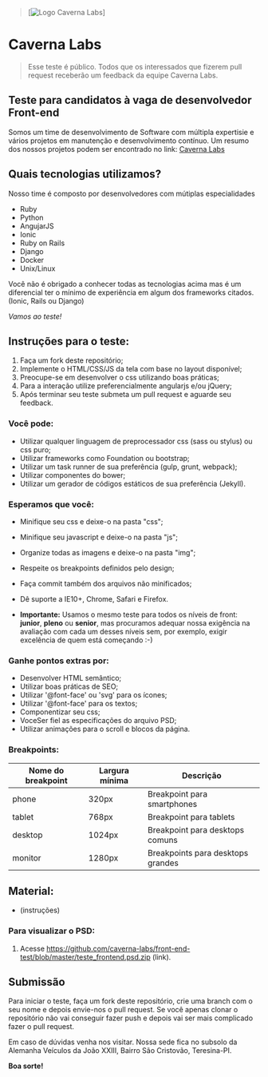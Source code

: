 > [![Logo Caverna Labs](http://cavernalabs.com.br/logo-caverna.jpg)]

# Caverna Labs
> Esse teste é público. Todos que os interessados que fizerem pull request receberão um feedback da equipe Caverna Labs.

## Teste para candidatos à vaga de desenvolvedor Front-end

Somos um time de desenvolvimento de Software com múltipla expertisie e vários projetos em manutenção e desenvolvimento contínuo. Um resumo dos nossos projetos podem ser encontrado no link:
[Caverna Labs](https://github.com/caverna-labs/caverna-labs)

## Quais tecnologias utilizamos?

Nosso time é composto por desenvolvedores com mútiplas especialidades

* Ruby
* Python
* AngujarJS
* Ionic
* Ruby on Rails
* Django
* Docker
* Unix/Linux

Você não é obrigado a conhecer todas as tecnologias acima mas é um diferencial ter o mínimo de experiência em algum dos frameworks citados.(Ionic, Rails ou Django)

*Vamos ao teste!*

## Instruções para o teste:

1. Faça um fork deste repositório;
2. Implemente o HTML/CSS/JS da tela com base no layout disponível;
3. Preocupe-se em desenvolver o css utilizando boas práticas;
4. Para a interação utilize preferencialmente angularjs e/ou jQuery;
5. Após terminar seu teste submeta um pull request e aguarde seu feedback.


### Você pode:

* Utilizar qualquer linguagem de preprocessador css (sass ou stylus) ou css puro;
* Utilizar frameworks como Foundation ou bootstrap;
* Utilizar um task runner de sua preferência (gulp, grunt, webpack);
* Utilizar componentes do bower;
* Utilizar um gerador de códigos estáticos de sua preferência (Jekyll).

### Esperamos que você:

* Minifique seu css e deixe-o na pasta "css";
* Minifique seu javascript e deixe-o na pasta "js";
* Organize todas as imagens e deixe-o na pasta "img";
* Respeite os breakpoints definidos pelo design;
* Faça commit também dos arquivos não minificados;
* Dê suporte a IE10+, Chrome, Safari e Firefox.

* **Importante:** Usamos o mesmo teste para todos os níveis de front: **junior**, **pleno** ou **senior**, mas procuramos adequar nossa exigência na avaliação com cada um desses níveis sem, por exemplo, exigir excelência de quem está começando :-)

### Ganhe pontos extras por:

* Desenvolver HTML semântico;
* Utilizar boas práticas de SEO;
* Utilizar '@font-face' ou 'svg' para os ícones;
* Utilizar '@font-face' para os textos;
* Componentizar seu css;
* VoceSer fiel as especificações do arquivo PSD;
* Utilizar animações para o scroll e blocos da página.

### Breakpoints:

| Nome do breakpoint | Largura mínima | Descrição                         |
|--------------------|----------------|-----------------------------------|
| phone              | 320px          | Breakpoint para smartphones       |
| tablet             | 768px          | Breakpoint para tablets           |
| desktop            | 1024px         | Breakpoint para desktops comuns   |
| monitor            | 1280px         | Breakpoints para desktops grandes |

## Material:

* (instruções)

### Para visualizar o PSD:
1. Acesse https://github.com/caverna-labs/front-end-test/blob/master/teste_frontend.psd.zip (link).


## Submissão

Para iniciar o teste, faça um fork deste repositório, crie uma branch com o seu nome e depois envie-nos o pull request.
Se você apenas clonar o repositório não vai conseguir fazer push e depois vai ser mais complicado fazer o pull request.

Em caso de dúvidas venha nos visitar. Nossa sede fica no subsolo da Alemanha Veículos da João XXIII, Bairro São Cristovão, Teresina-PI.

**Boa sorte!**
